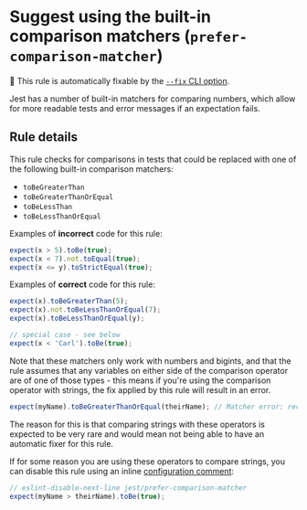 # Suggest using the built-in comparison matchers (`prefer-comparison-matcher`)

🔧 This rule is automatically fixable by the
[`--fix` CLI option](https://eslint.org/docs/latest/user-guide/command-line-interface#--fix).

<!-- end auto-generated rule header -->

Jest has a number of built-in matchers for comparing numbers, which allow for
more readable tests and error messages if an expectation fails.

## Rule details

This rule checks for comparisons in tests that could be replaced with one of the
following built-in comparison matchers:

- `toBeGreaterThan`
- `toBeGreaterThanOrEqual`
- `toBeLessThan`
- `toBeLessThanOrEqual`

Examples of **incorrect** code for this rule:

```js
expect(x > 5).toBe(true);
expect(x < 7).not.toEqual(true);
expect(x <= y).toStrictEqual(true);
```

Examples of **correct** code for this rule:

```js
expect(x).toBeGreaterThan(5);
expect(x).not.toBeLessThanOrEqual(7);
expect(x).toBeLessThanOrEqual(y);

// special case - see below
expect(x < 'Carl').toBe(true);
```

Note that these matchers only work with numbers and bigints, and that the rule
assumes that any variables on either side of the comparison operator are of one
of those types - this means if you're using the comparison operator with
strings, the fix applied by this rule will result in an error.

```js
expect(myName).toBeGreaterThanOrEqual(theirName); // Matcher error: received value must be a number or bigint
```

The reason for this is that comparing strings with these operators is expected
to be very rare and would mean not being able to have an automatic fixer for
this rule.

If for some reason you are using these operators to compare strings, you can
disable this rule using an inline
[configuration comment](https://eslint.org/docs/user-guide/configuring/rules#disabling-rules):

```js
// eslint-disable-next-line jest/prefer-comparison-matcher
expect(myName > theirName).toBe(true);
```
